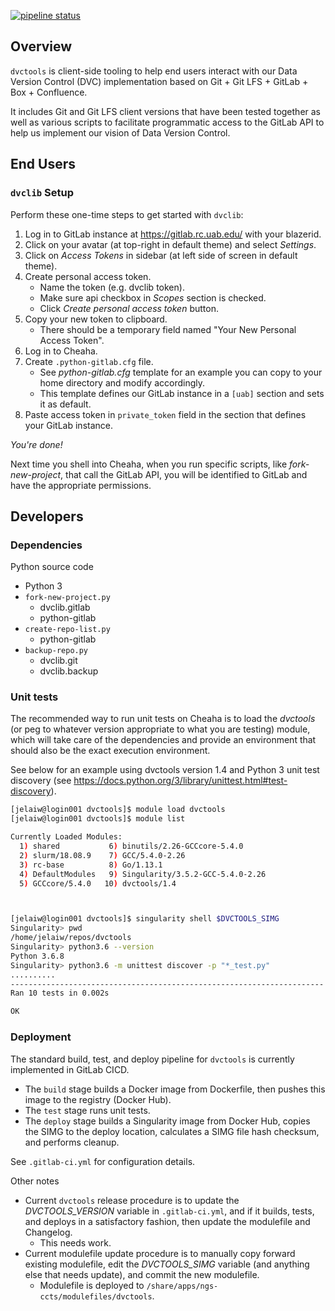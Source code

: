 [![pipeline status](https://gitlab.rc.uab.edu/CCTS-Informatics-Pipelines/dvctools/badges/master/pipeline.svg)](https://gitlab.rc.uab.edu/CCTS-Informatics-Pipelines/dvctools/-/commits/master)
## Overview

`dvctools` is client-side tooling to help end users interact with our Data Version Control (DVC) implementation based on Git + Git LFS + GitLab + Box + Confluence.

It includes Git and Git LFS client versions that have been tested together as well as various scripts to facilitate programmatic access to the GitLab API to help us implement our vision of Data Version Control.

## End Users
### `dvclib` Setup

Perform these one-time steps to get started with `dvclib`:

1. Log in to GitLab instance at https://gitlab.rc.uab.edu/ with your blazerid.
2. Click on your avatar (at top-right in default theme) and select *Settings*.
3. Click on *Access Tokens* in sidebar (at left side of screen in default theme).
4. Create personal access token.
   * Name the token (e.g. dvclib token).
   * Make sure api checkbox in *Scopes* section is checked.
   * Click *Create personal access token* button.
5. Copy your new token to clipboard.
   * There should be a temporary field named "Your New Personal Access Token".
6. Log in to Cheaha.
7. Create `.python-gitlab.cfg` file.
   * See *python-gitlab.cfg* template for an example you can copy to your home directory and modify accordingly.
   * This template defines our GitLab instance in a `[uab]` section and sets it as default.
8. Paste access token in `private_token` field in the section that defines your GitLab instance.

*You're done!*

Next time you shell into Cheaha, when you run specific scripts, like *fork-new-project*, that call the GitLab API, you will be identified to GitLab and have the appropriate permissions.

## Developers
### Dependencies

Python source code

* Python 3
* `fork-new-project.py`
  * dvclib.gitlab
  * python-gitlab
* `create-repo-list.py`
  * python-gitlab
* `backup-repo.py`
  * dvclib.git
  * dvclib.backup

### Unit tests
The recommended way to run unit tests on Cheaha is to load the _dvctools_ (or peg to whatever version appropriate to what you are testing) module, which will take care of the dependencies and provide an environment that should also be the exact execution environment.

See below for an example using dvctools version 1.4 and Python 3 unit test discovery (see https://docs.python.org/3/library/unittest.html#test-discovery).

```sh
[jelaiw@login001 dvctools]$ module load dvctools
[jelaiw@login001 dvctools]$ module list

Currently Loaded Modules:
  1) shared           6) binutils/2.26-GCCcore-5.4.0
  2) slurm/18.08.9    7) GCC/5.4.0-2.26
  3) rc-base          8) Go/1.13.1
  4) DefaultModules   9) Singularity/3.5.2-GCC-5.4.0-2.26
  5) GCCcore/5.4.0   10) dvctools/1.4



[jelaiw@login001 dvctools]$ singularity shell $DVCTOOLS_SIMG
Singularity> pwd
/home/jelaiw/repos/dvctools
Singularity> python3.6 --version
Python 3.6.8
Singularity> python3.6 -m unittest discover -p "*_test.py"
..........
----------------------------------------------------------------------
Ran 10 tests in 0.002s

OK
```

### Deployment
The standard build, test, and deploy pipeline for `dvctools` is currently implemented in GitLab CICD.

* The `build` stage builds a Docker image from Dockerfile, then pushes this image to the registry (Docker Hub).
* The `test` stage runs unit tests.
* The `deploy` stage builds a Singularity image from Docker Hub, copies the SIMG to the deploy location, calculates a SIMG file hash checksum, and performs cleanup.

See `.gitlab-ci.yml` for configuration details.

Other notes
* Current `dvctools` release procedure is to update the *DVCTOOLS_VERSION* variable in `.gitlab-ci.yml`, and if it builds, tests, and deploys in a satisfactory fashion, then update the modulefile and Changelog.
  * This needs work.
* Current modulefile update procedure is to manually copy forward existing modulefile, edit the *DVCTOOLS_SIMG* variable (and anything else that needs update), and commit the new modulefile.
  * Modulefile is deployed to `/share/apps/ngs-ccts/modulefiles/dvctools`.
